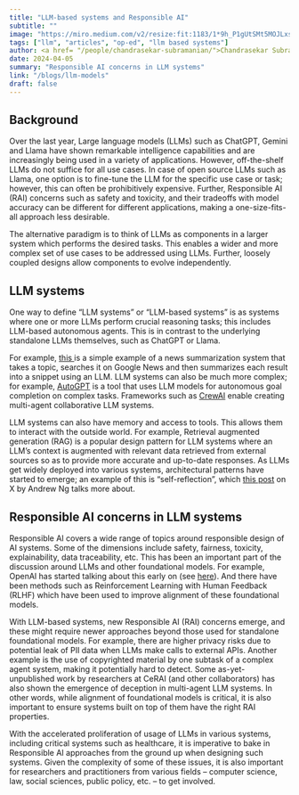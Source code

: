 ```yaml
---
title: "LLM-based systems and Responsible AI"
subtitle: "" 
image: "https://miro.medium.com/v2/resize:fit:1183/1*9h_P1gUtSMt5MOJLxs3rUQ.jpeg"
tags: ["llm", "articles", "op-ed", "llm based systems"]
author: <a href= "/people/chandrasekar-subramanian/">Chandrasekar Subramanian</a>
date: 2024-04-05
summary: "Responsible AI concerns in LLM systems"
link: "/blogs/llm-models"
draft: false
---
```


<h2>Background</h2>

Over the last year, Large language models (LLMs) such as ChatGPT, Gemini and Llama have shown remarkable intelligence capabilities and are increasingly being used in a variety of applications. However, off-the-shelf LLMs do not suffice for all use cases. In case of open source LLMs such as Llama, one option is to fine-tune the LLM for the specific use case or task; however, this can often be prohibitively expensive. Further, Responsible AI (RAI) concerns such as safety and toxicity, and their tradeoffs with model accuracy can be different for different applications, making a one-size-fits-all approach less desirable.

The alternative paradigm is to think of LLMs as components in a larger system which performs the desired tasks. This enables a wider and more complex set of use cases to be addressed using LLMs. Further, loosely coupled designs allow components to evolve independently.

<h2>LLM systems</h2>

One way to define “LLM systems” or “LLM-based systems” is as systems where one or more LLMs perform crucial reasoning tasks; this includes LLM-based autonomous agents. This is in contrast to the underlying standalone LLMs themselves, such as ChatGPT or Llama. 

For example, <a href="https://github.com/alphasecio/langchain-examples/tree/main/news-summary"> this </a> is a simple example of a news summarization system that takes a topic, searches it on Google News and then summarizes each result into a snippet using an LLM.  LLM systems can also be much more complex; for example, <a href="https://github.com/Significant-Gravitas/AutoGPT">AutoGPT</a> is a tool that uses LLM models for autonomous goal completion on complex tasks. Frameworks such as <a href="https://www.crewai.io/">CrewAI</a> enable creating multi-agent collaborative LLM systems. 

LLM systems can also have memory and access to tools. This allows them to interact with the outside world. For example, Retrieval augmented generation (RAG) is a popular design pattern for LLM systems where an LLM’s context is augmented with relevant data retrieved from external sources so as to provide more accurate and up-to-date responses. As LLMs get widely deployed into various systems, architectural patterns have started to emerge; an example of this is “self-reflection”, which <a href="https://twitter.com/AndrewYNg/status/1773393357022298617?t=JZr6uVJj4QtOWV3ZKBgdig&s=19">this post</a> on X by Andrew Ng talks more about. 

<h2>Responsible AI concerns in LLM systems</h2>

Responsible AI covers a wide range of topics around responsible design of AI systems. Some of the dimensions include safety, fairness, toxicity, explainability, data traceability, etc. This has been an important part of the discussion around LLMs and other foundational models. For example, OpenAI has started talking about this early on (see <a href="https://openai.com/blog/our-approach-to-alignment-research">here</a>). And there have been methods such as Reinforcement Learning with Human Feedback (RLHF) which have been used to improve alignment of these foundational models.

With LLM-based systems, new Responsible AI (RAI) concerns emerge, and these might require newer approaches beyond those used for standalone foundational models. For example, there are higher privacy risks due to potential leak of PII data when LLMs make calls to external APIs. Another example is the use of copyrighted material by one subtask of a complex agent system, making it potentially hard to detect. Some as-yet-unpublished work by researchers at CeRAI (and other collaborators) has also shown the emergence of deception in multi-agent LLM systems. In other words, while alignment of foundational models is critical, it is also important to ensure systems built on top of them have the right RAI properties. 

With the accelerated proliferation of usage of LLMs in various systems, including critical systems such as healthcare, it is imperative to bake in Responsible AI approaches from the ground up when designing such systems. Given the complexity of some of these issues, it is also important for researchers and practitioners from various fields – computer science, law, social sciences, public policy, etc. – to get involved. 
